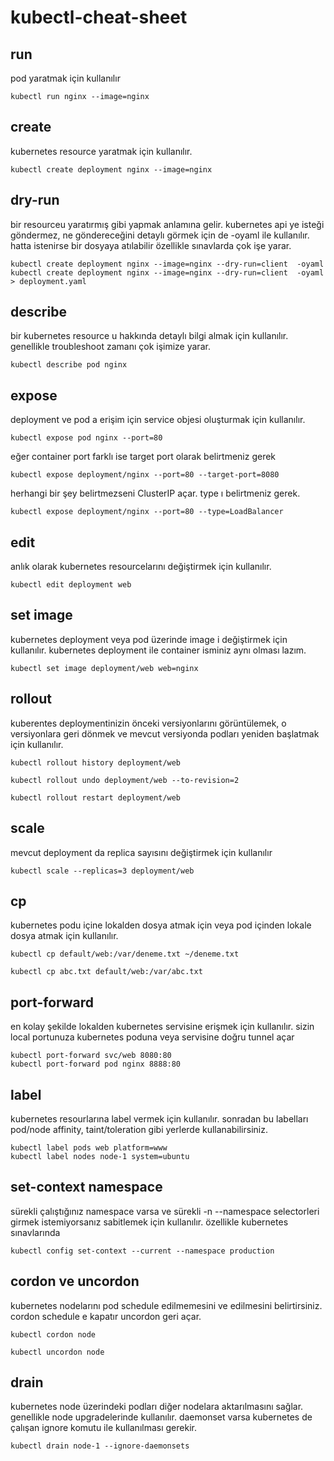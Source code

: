 # kubectl-cheat-sheet

## run
pod yaratmak için kullanılır

```
kubectl run nginx --image=nginx
```

## create
kubernetes resource yaratmak için kullanılır.

```
kubectl create deployment nginx --image=nginx
```

## dry-run

bir resourceu yaratırmış gibi yapmak anlamına gelir. kubernetes api ye isteği göndermez, ne göndereceğini detaylı görmek için de -oyaml ile kullanılır. hatta istenirse bir dosyaya atılabilir özellikle sınavlarda çok işe yarar.

```
kubectl create deployment nginx --image=nginx --dry-run=client  -oyaml
kubectl create deployment nginx --image=nginx --dry-run=client  -oyaml > deployment.yaml
```

## describe

bir kubernetes resource u hakkında detaylı bilgi almak için kullanılır. genellikle troubleshoot zamanı çok işimize yarar.

```
kubectl describe pod nginx
```

## expose
deployment ve pod a erişim için service objesi oluşturmak için kullanılır. 

```
kubectl expose pod nginx --port=80
```

eğer container port farklı ise target port olarak belirtmeniz gerek
```
kubectl expose deployment/nginx --port=80 --target-port=8080
```

herhangi bir şey belirtmezseni ClusterIP açar. type ı belirtmeniz gerek.

```
kubectl expose deployment/nginx --port=80 --type=LoadBalancer
```

## edit
anlık olarak kubernetes resourcelarını değiştirmek için kullanılır.

```
kubectl edit deployment web
``` 

## set image
kubernetes deployment veya pod üzerinde image i değiştirmek için kullanılır. kubernetes deployment ile container isminiz aynı olması lazım. 

```
kubectl set image deployment/web web=nginx
```

## rollout 
kuberentes deploymentinizin önceki versiyonlarını görüntülemek, o versiyonlara geri dönmek ve  mevcut versiyonda podları yeniden başlatmak için kullanılır.

```
kubectl rollout history deployment/web

kubectl rollout undo deployment/web --to-revision=2

kubectl rollout restart deployment/web
```

## scale
mevcut deployment da replica sayısını değiştirmek için kullanılır

```
kubectl scale --replicas=3 deployment/web
```

## cp
kubernetes podu içine lokalden dosya atmak için veya pod içinden lokale dosya atmak için kullanılır.

```
kubectl cp default/web:/var/deneme.txt ~/deneme.txt

kubectl cp abc.txt default/web:/var/abc.txt
```

## port-forward
en kolay şekilde lokalden kubernetes servisine erişmek için kullanılır. sizin local portunuza kubernetes poduna veya servisine doğru tunnel açar

```
kubectl port-forward svc/web 8080:80
kubectl port-forward pod nginx 8888:80
```


## label
kubernetes resourlarına label vermek için kullanılır. sonradan bu labelları pod/node affinity, taint/toleration gibi yerlerde kullanabilirsiniz.

```
kubectl label pods web platform=www
kubectl label nodes node-1 system=ubuntu
```

## set-context namespace

sürekli çalıştığınız namespace varsa ve sürekli -n --namespace selectorleri girmek istemiyorsanız sabitlemek için kullanılır. özellikle kubernetes sınavlarında

```
kubectl config set-context --current --namespace production
```

## cordon ve uncordon
kubernetes nodelarını pod schedule edilmemesini ve edilmesini belirtirsiniz. cordon schedule e kapatır uncordon geri açar.

```kubectl cordon node```  

```kubectl uncordon node```

## drain

kubernetes node üzerindeki podları diğer nodelara aktarılmasını sağlar. genellikle node upgradelerinde kullanılır. 
daemonset varsa kubernetes de çalışan  ignore komutu ile kullanılması gerekir.
```
kubectl drain node-1 --ignore-daemonsets
```

